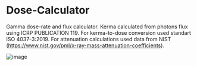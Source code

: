 # Dose-Calculator
Gamma dose-rate and flux calculator.
Kerma calculated from photons flux using ICRP PUBLICATION 119.
For kerma-to-dose conversion used standart ISO 4037-3:2019.
For attenuation calculations used data from NIST (https://www.nist.gov/pml/x-ray-mass-attenuation-coefficients).

![image](https://github.com/hutouski-aliaksei/Dose-Calculator/assets/117294138/43d45364-42b4-4b67-986e-1178bb41e256)
